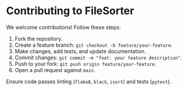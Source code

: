 # Contributing to FileSorter

We welcome contributions! Follow these steps:

1. Fork the repository.
2. Create a feature branch: `git checkout -b feature/your-feature`.
3. Make changes, add tests, and update documentation.
4. Commit changes: `git commit -m "feat: your feature description"`.
5. Push to your fork: `git push origin feature/your-feature`.
6. Open a pull request against `main`.

Ensure code passes linting (`flake8`, `black`, `isort`) and tests (`pytest`).